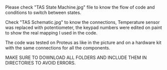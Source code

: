 Please check "TAS State Machine.jpg" file to know the flow of code and conditions to switch between states.


Check "TAS Schematic.jpg" to know the connections, Temperature sensor was replaced with potentiometer, the keypad numbers were edited on paint to show the real mapping I used in the code.


The code was tested on Proteus as like in the picture and on a hardware kit with the same connections for all the components.


MAKE SURE TO DOWNLOAD ALL FOLDERS AND INCLUDE THEM IN DIRECTORIES TO AVOID ERRORS.
